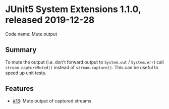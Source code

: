 # JUnit5 System Extensions 1.1.0, released 2019-12-28

Code name: Mute output

## Summary

To mute the output (i.e. don't forward output to `System.out` / `System.err`) call `stream.captureMuted()` instead of `stream.capture()`. This can be useful to speed up unit tests.

## Features

* [#16](https://github.com/itsallcode/junit5-system-extensions/issues/16): Mute output of captured streams
